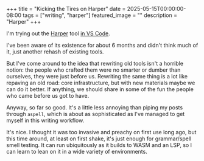 +++
title =  "Kicking the Tires on Harper"
date = 2025-05-15T00:00:00-08:00
tags = ["writing", "harper"]
featured_image = ""
description = "Harper"
+++

I'm trying out the [Harper](https://github.com/Automattic/harper) tool [in VS Code](https://marketplace.visualstudio.com/items?itemName=elijah-potter.harper).

I've been aware of its existence for about 6 months and didn't think much of it, just another rehash of existing tools.

But I've come around to the idea that rewriting old tools isn't a horrible notion: the people who crafted them were no smarter or dumber than ourselves, they were just before us. Rewriting the same thing is a lot like repaving an old road: core infrastructure, but with new materials maybe we can do it better. If anything, we should share in some of the fun the people who came before us got to have.

Anyway, so far so good. It's a little less annoying than piping my posts through `aspell`, which is about as sophisticated as I've managed to get myself in this writing workflow.

It's nice. I thought it was too invasive and preachy on first use long ago, but this time around, at least on first shake, it's just enough for grammar/spell smell testing. It can run ubiquitously as it builds to WASM and an LSP, so I can learn to lean on it in a wide variety of environments.